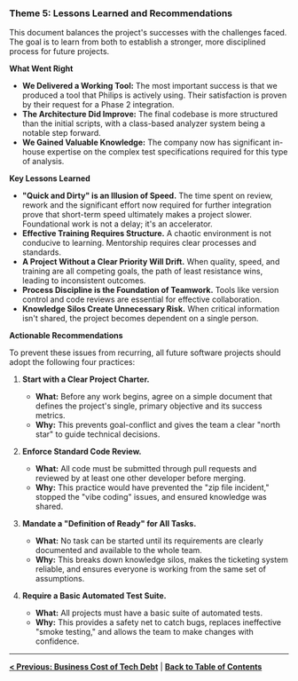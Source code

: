 ### **Theme 5: Lessons Learned and Recommendations**

This document balances the project's successes with the challenges faced. The goal is to learn from both to establish a stronger, more disciplined process for future projects.

**What Went Right**

*   **We Delivered a Working Tool:** The most important success is that we produced a tool that Philips is actively using. Their satisfaction is proven by their request for a Phase 2 integration.
*   **The Architecture Did Improve:** The final codebase is more structured than the initial scripts, with a class-based analyzer system being a notable step forward.
*   **We Gained Valuable Knowledge:** The company now has significant in-house expertise on the complex test specifications required for this type of analysis.

**Key Lessons Learned**

*   **"Quick and Dirty" is an Illusion of Speed.** The time spent on review, rework and the significant effort now required for further integration prove that short-term speed ultimately makes a project slower. Foundational work is not a delay; it's an accelerator.
*   **Effective Training Requires Structure.** A chaotic environment is not conducive to learning. Mentorship requires clear processes and standards.
*   **A Project Without a Clear Priority Will Drift.** When quality, speed, and training are all competing goals, the path of least resistance wins, leading to inconsistent outcomes.
*   **Process Discipline is the Foundation of Teamwork.** Tools like version control and code reviews are essential for effective collaboration.
*   **Knowledge Silos Create Unnecessary Risk.** When critical information isn't shared, the project becomes dependent on a single person.

**Actionable Recommendations**

To prevent these issues from recurring, all future software projects should adopt the following four practices:

1.  **Start with a Clear Project Charter.**
    *   **What:** Before any work begins, agree on a simple document that defines the project's single, primary objective and its success metrics.
    *   **Why:** This prevents goal-conflict and gives the team a clear "north star" to guide technical decisions.

2.  **Enforce Standard Code Review.**
    *   **What:** All code must be submitted through pull requests and reviewed by at least one other developer before merging.
    *   **Why:** This practice would have prevented the "zip file incident," stopped the "vibe coding" issues, and ensured knowledge was shared.

3.  **Mandate a "Definition of Ready" for All Tasks.**
    *   **What:** No task can be started until its requirements are clearly documented and available to the whole team.
    *   **Why:** This breaks down knowledge silos, makes the ticketing system reliable, and ensures everyone is working from the same set of assumptions.

4.  **Require a Basic Automated Test Suite.**
    *   **What:** All projects must have a basic suite of automated tests.
    *   **Why:** This provides a safety net to catch bugs, replaces ineffective "smoke testing," and allows the team to make changes with confidence.

---
[**< Previous: Business Cost of Tech Debt**](04_business_cost_of_tech_debt.md) | [**Back to Table of Contents**](README.md)